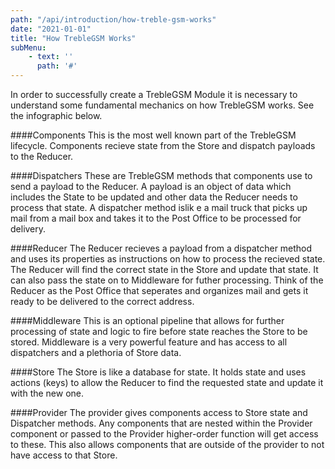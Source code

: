 ```yaml
---
path: "/api/introduction/how-treble-gsm-works"
date: "2021-01-01"
title: "How TrebleGSM Works"
subMenu: 
    - text: ''
      path: '#'
---
```


In order to successfully create a TrebleGSM Module it is necessary to understand some fundamental mechanics on how TrebleGSM works. See the infographic below.
<div class='crsInfoGraphic'>
</div>

####Components
This is the most well known part of the TrebleGSM lifecycle. Components recieve state from the Store and dispatch payloads to the Reducer.

####Dispatchers
These are TrebleGSM methods that components use to send a payload to the Reducer. A payload is an object of data which includes the State to be updated and other data the Reducer needs to process that state. A dispatcher method islik e a mail truck that picks up mail from a mail box and takes it to the Post Office to be processed for delivery.

####Reducer
The Reducer recieves a payload from a dispatcher method and uses its properties as instructions on how to process the recieved state. The Reducer will find the correct state in the Store and update that state. It can also pass the state on to Middleware for futher processing. Think of the Reducer as the Post Office that seperates and organizes mail and gets it ready to be delivered to the correct address.

####Middleware
This is an optional pipeline that allows for further processing of state and logic to fire before state reaches the Store to be stored. Middleware is a very powerful feature and has access to all dispatchers and a plethoria of Store data.

####Store
The Store is like a database for state. It holds state and uses actions (keys) to allow the Reducer to find the requested state and update it with the new one.

####Provider
The provider gives components access to Store state and Dispatcher methods. Any components that are nested within the Provider component or passed to the Provider higher-order function will get access to these. This also allows components that are outside of the provider to not have access to that Store.